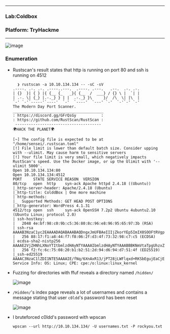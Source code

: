 * * *
 ### Lab:Coldbox
 ### Platform: TryHackme
* * *

![image](https://github.com/SENSEIXENUS2/SENSEIXENUS2.github.io/assets/98669513/3eb36702-a693-43f9-b8d4-ac18a0183e78)

### Enumeration

- Rustscan's result states that http is running on port 80 and ssh is running on 4512
      
        ❯ rustscan -a 10.10.134.134 -- -sC -sV
      .----. .-. .-. .----..---.  .----. .---.   .--.  .-. .-.
      | {}  }| { } |{ {__ {_   _}{ {__  /  ___} / {} \ |  `| |
      | .-. \| {_} |.-._} } | |  .-._} }\     }/  /\  \| |\  |
      `-' `-'`-----'`----'  `-'  `----'  `---' `-'  `-'`-' `-'
      The Modern Day Port Scanner.
      ________________________________________
      : https://discord.gg/GFrQsGy           :
      : https://github.com/RustScan/RustScan :
       --------------------------------------
      🌍HACK THE PLANET🌍
      
      [~] The config file is expected to be at "/home/sensei/.rustscan.toml"
      [!] File limit is lower than default batch size. Consider upping with --ulimit. May cause harm to sensitive servers
      [!] Your file limit is very small, which negatively impacts RustScan's speed. Use the Docker image, or up the Ulimit with '--ulimit 5000'. 
      Open 10.10.134.134:80
      Open 10.10.134.134:4512
      PORT     STATE SERVICE REASON  VERSION
      80/tcp   open  http    syn-ack Apache httpd 2.4.18 ((Ubuntu))
      |_http-server-header: Apache/2.4.18 (Ubuntu)
      |_http-title: ColddBox | One more machine
      | http-methods: 
      |_  Supported Methods: GET HEAD POST OPTIONS
      |_http-generator: WordPress 4.1.31
      4512/tcp open  ssh     syn-ack OpenSSH 7.2p2 Ubuntu 4ubuntu2.10 (Ubuntu Linux; protocol 2.0)
      | ssh-hostkey: 
      |   2048 4e:bf:98:c0:9b:c5:36:80:8c:96:e8:96:95:65:97:3b (RSA)
      | ssh-rsa AAAAB3NzaC1yc2EAAAADAQABAAABAQDngxJmUFBAeIIIjZkorYEp5ImIX0SOOFtRVgperpxbcxDAosq1rJ6DhWxJyyGo3M+Fx2koAgzkE2d4f2DTGB8sY1NJP1sYOeNphh8c55Psw3Rq4xytY5u1abq6su2a1Dp15zE7kGuROaq2qFot8iGYBVLMMPFB/BRmwBk07zrn8nKPa3yotvuJpERZVKKiSQrLBW87nkPhPzNv5hdRUUFvImigYb4hXTyUveipQ/oji5rIxdHMNKiWwrVO864RekaVPdwnSIfEtVevj1XU/RmG4miIbsy2A7jRU034J8NEI7akDB+lZmdnOIFkfX+qcHKxsoahesXziWw9uBospyhB
      |   256 88:17:f1:a8:44:f7:f8:06:2f:d3:4f:73:32:98:c7:c5 (ECDSA)
      | ecdsa-sha2-nistp256 AAAAE2VjZHNhLXNoYTItbmlzdHAyNTYAAAAIbmlzdHAyNTYAAABBBKNmVtaTpgUhzxZL3VKgWKq6TDNebAFSbQNy5QxllUb4Gg6URGSWnBOuIzfMAoJPWzOhbRHAHfGCqaAryf81+Z8=
      |   256 f2:fc:6c:75:08:20:b1:b2:51:2d:94:d6:94:d7:51:4f (ED25519)
      |_ssh-ed25519 AAAAC3NzaC1lZDI1NTE5AAAAIE/fNq/6XnAxR13/jPT28jLWFlqxd+RKSbEgujEaCjEc
      Service Info: OS: Linux; CPE: cpe:/o:linux:linux_kernel

- Fuzzing for directories with ffuf reveals a directory named `/hidden/`
 
    ![image](https://github.com/SENSEIXENUS2/SENSEIXENUS2.github.io/assets/98669513/e2da5676-3bd6-4612-a5cc-1bb49fef4d1f)
   
- `/Hidden/`'s index page reveals a lot of usernames and contains a message stating that user `c0ldd`'s password has been reset

  ![image](https://github.com/SENSEIXENUS2/SENSEIXENUS2.github.io/assets/98669513/75c276a0-edde-4abe-848b-140bc0ea67b0)

- I bruteforced c0ldd's password with wpscan

  `wpscan --url http://10.10.134.134/ -U usernames.txt -P rockyou.txt`

  
  
